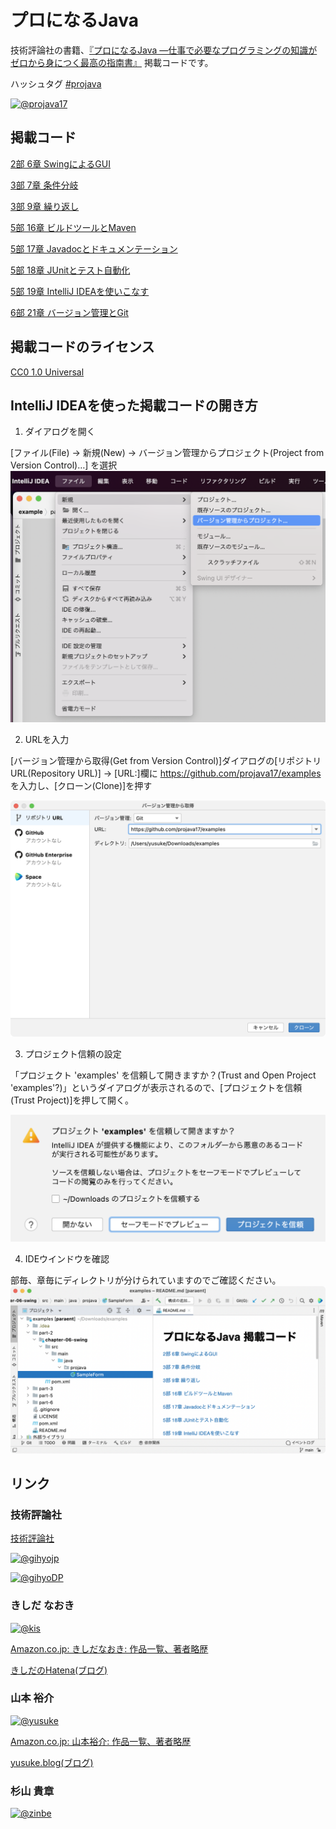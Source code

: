 # プロになるJava 

技術評論社の書籍、[『プロになるJava ―仕事で必要なプログラミングの知識がゼロから身につく最高の指南書』](https://gihyo.jp/book/2022/978-4-297-12685-8) 掲載コードです。

ハッシュタグ [&#35;projava](https://twitter.com/search?q=%23projava&src=typed_query&f=live)

[![@projava17](https://img.shields.io/twitter/url/https/twitter.com/projava17.svg?style=social&label=プロになるJava%20%40projava17)](https://twitter.com/projava17)

## 掲載コード

[2部 6章 SwingによるGUI](./part-2/chapter-06-swing)

[3部 7章 条件分岐](./part-3/chapter-07-condition)

[3部 9章 繰り返し](./part-3/chapter-09-loop)

[5部 16章 ビルドツールとMaven](./part-5/chapter-16-build-tool)

[5部 17章 Javadocとドキュメンテーション](./part-5/chapter-17-javadoc)

[5部 18章 JUnitとテスト自動化](./part-5/chapter-18-junit)

[5部 19章 IntelliJ IDEAを使いこなす](./part-5/chapter-19-ide)

[6部 21章 バージョン管理とGit](./part-6/chapter-21-spring-boot)

## 掲載コードのライセンス

[CC0 1.0 Universal](/LICENSE)

## IntelliJ IDEAを使った掲載コードの開き方

1. ダイアログを開く

[ファイル(File) → 新規(New) → バージョン管理からプロジェクト(Project from Version Control)…] を選択
![File - new](./images/file-new.png)

2. URLを入力

[バージョン管理から取得(Get from Version Control)]ダイアログの[リポジトリURL(Repository URL)] → [URL:]欄に https://github.com/projava17/examples を入力し、[クローン(Clone)]を押す

![version control](./images/from-version-control.png)

3. プロジェクト信頼の設定

「プロジェクト 'examples' を信頼して開きますか？(Trust and Open Project 'examples'?)」というダイアログが表示されるので、[プロジェクトを信頼(Trust Project)]を押して開く。

![trust](./images/trust.png)

4. IDEウインドウを確認

部毎、章毎にディレクトリが分けられていますのでご確認ください。
![IDEA](./images/open-in-intellij-idea.png)

## リンク

### 技術評論社

[技術評論社](https://gihyo.jp/)

[![@gihyojp](https://img.shields.io/twitter/url/https/twitter.com/gihyojp.svg?style=social&label=技術評論社%20%40gihyojp)](https://twitter.com/gihyojp)

[![@gihyoDP](https://img.shields.io/twitter/url/https/twitter.com/gihyoDP.svg?style=social&label=Gihyo%20Digital%20Publishing%20%40gihyoDP)](https://twitter.com/gihyojp)


### きしだ なおき

[![@kis](https://img.shields.io/twitter/url/https/twitter.com/kis.svg?style=social&label=きしだなおき%20%40kis)](https://twitter.com/kis)

[Amazon.co.jp: きしだなおき: 作品一覧、著者略歴](https://www.amazon.co.jp/きしだ-なおき/e/B09VPTG6KR?ref_=dbs_p_pbk_r00_abau_000000)

[きしだのHatena(ブログ)](https://nowokay.hatenablog.com)

### 山本 裕介
[![@yusuke](https://img.shields.io/twitter/url/https/twitter.com/yusuke.svg?style=social&label=山本裕介%20%40yusuke)](https://twitter.com/yusuke)

[Amazon.co.jp: 山本裕介: 作品一覧、著者略歴](https://www.amazon.co.jp/山本%E3%80%80裕介/e/B0057FTY5K?ref_=dbs_p_pbk_r00_abau_000000)

[yusuke.blog(ブログ)](https://yusuke.blog)

### 杉山 貴章

[![@zinbe](https://img.shields.io/twitter/url/https/twitter.com/zinbe.svg?style=social&label=杉山貴章%20%40zinbe)](https://twitter.com/zinbe)